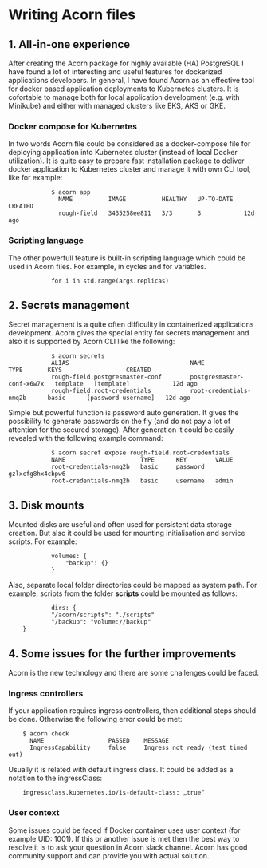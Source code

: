 # Writing Acorn files


## 1. All-in-one experience

After creating the Acorn package for highly available (HA) PostgreSQL I have found a lot of interesting and useful features for dockerized applications developers. In general, I have found Acorn as an effective tool for docker based application deployments to Kubernetes clusters. It is cofortable to manage both for local application development (e.g. with Minikube) and either with managed clusters like EKS, AKS or GKE. 

### Docker compose for Kubernetes

In two words Acorn file could be considered as a docker-compose file for deploying application into Kubernetes cluster (instead of local Docker utilization). It is quite easy to prepare fast installation package to deliver docker application to Kubernetes cluster and manage it with own CLI tool, like for example: 

                $ acorn app
                  NAME          IMAGE          HEALTHY   UP-TO-DATE   CREATED 
                  rough-field   3435258ee811   3/3       3            12d ago               

### Scripting language

The other powerfull feature is built-in scripting language which could be used in Acorn files. For example, in cycles and for variables.

                for i in std.range(args.replicas)


## 2. Secrets management

Secret management is a quite often difficulity in containerized applications development. Acorn gives the special entity for secrets management and also it is supported by Acorn CLI like the following:

                $ acorn secrets
                ALIAS                                  NAME                        TYPE       KEYS                  CREATED
                rough-field.postgresmaster-conf        postgresmaster-conf-x6w7x   template   [template]            12d ago
                rough-field.root-credentials           root-credentials-nmq2b      basic      [password username]   12d ago

Simple but powerful function is password auto generation. It gives the possibility to generate passwords on the fly (and do not pay a lot of attention for the secured storage). After generation it could be easily revealed with the following example command:

                $ acorn secret expose rough-field.root-credentials
                NAME                     TYPE      KEY        VALUE
                root-credentials-nmq2b   basic     password   gzlxcfg8hx4cbpw6
                root-credentials-nmq2b   basic     username   admin

## 3. Disk mounts

Mounted disks are useful and often used for persistent data storage creation. But also it could be used for mounting initialisation and service scripts. For example:

                volumes: {
	                "backup": {}
                }

Also, separate local folder directories could be mapped as system path. For example, scripts from the folder __scripts__ could be mounted as follows:

                dirs: {
		        "/acorn/scripts": "./scripts"
		        "/backup": "volume://backup"
		}

## 4. Some issues for the further improvements

Acorn is the new technology and there are some challenges could be faced.

### Ingress controllers

If your application requires ingress controllers, then additional steps should be done. Otherwise the following error could be met:

        $ acorn check
          NAME                  PASSED    MESSAGE
          IngressCapability     false     Ingress not ready (test timed out)

Usually it is related with default ingress class. It could be added as a notation to the ingressClass:

        ingressclass.kubernetes.io/is-default-class: „true“

### User context

Some issues could be faced if Docker container uses user context (for example UID: 1001). If this or another issue is met then the best way to resolve it is to ask your question in Acorn slack channel. Acorn has good community support and can provide you with actual solution.  